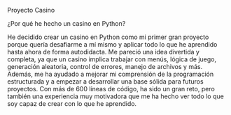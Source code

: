 Proyecto Casino

¿Por qué he hecho un casino en Python?

He decidido crear un casino en Python como mi primer gran proyecto 
porque quería desafiarme a mí mismo y aplicar todo lo que he aprendido hasta ahora 
de forma autodidacta. 
Me pareció una idea divertida y completa, ya que un casino implica trabajar con menús,
lógica de juego, generación aleatoria, control de errores, manejo de archivos y más. 
Además, me ha ayudado a mejorar mi comprensión de la programación estructurada y a empezar 
a desarrollar una base sólida para futuros proyectos. Con más de 600 líneas de código, 
ha sido un gran reto, pero también una experiencia muy motivadora que me ha hecho ver 
todo lo que soy capaz de crear con lo que he aprendido.
